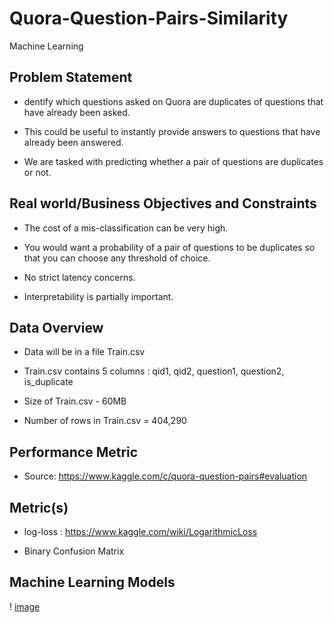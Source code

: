 # Quora-Question-Pairs-Similarity
Machine Learning 

## Problem Statement

- dentify which questions asked on Quora are duplicates of questions that have already been asked.

- This could be useful to instantly provide answers to questions that have already been answered.

- We are tasked with predicting whether a pair of questions are duplicates or not.

## Real world/Business Objectives and Constraints  

- The cost of a mis-classification can be very high.

- You would want a probability of a pair of questions to be duplicates so that you can choose any threshold of choice.

- No strict latency concerns.

- Interpretability is partially important.

## Data Overview 
- Data will be in a file Train.csv

- Train.csv contains 5 columns : qid1, qid2, question1, question2, is_duplicate

- Size of Train.csv - 60MB

- Number of rows in Train.csv = 404,290

## Performance Metric 

- Source: https://www.kaggle.com/c/quora-question-pairs#evaluation

## Metric(s)

- log-loss : https://www.kaggle.com/wiki/LogarithmicLoss

- Binary Confusion Matrix

## Machine Learning Models
 
 ! [image](https://user-images.githubusercontent.com/114361354/192164578-af605e5f-3e39-4c02-a274-76fdb669782d.png)


